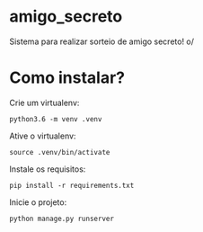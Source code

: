 # amigo_secreto
Sistema para realizar sorteio de amigo secreto! o/

# Como instalar?

Crie um virtualenv:

```
python3.6 -m venv .venv
```

Ative o virtualenv:

```
source .venv/bin/activate
```

Instale os requisitos:

```
pip install -r requirements.txt
```

Inicie o projeto:

```
python manage.py runserver
```

